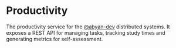 # Productivity

The productivity service for the [@abyan-dev](https://github.com/abyan-dev) distributed systems. It exposes a REST API for managing tasks, tracking study times and generating metrics for self-assessment. 